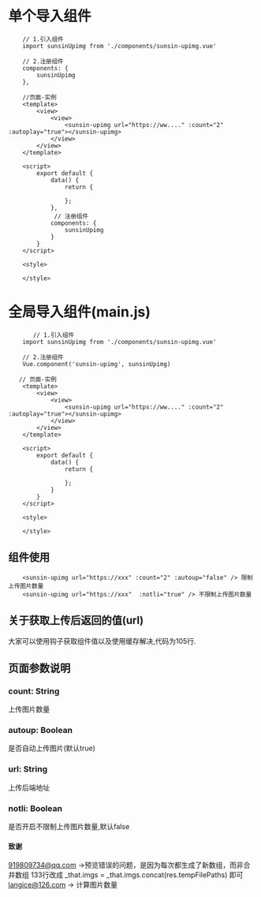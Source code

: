 # 单个导入组件
```
    // 1.引入组件
    import sunsinUpimg from './components/sunsin-upimg.vue'

    // 2.注册组件
    components: {
        sunsinUpimg
    },

    //页面-实例
    <template>
        <view>
            <view>
                <sunsin-upimg url="https://ww...." :count="2" :autoplay="true"></sunsin-upimg>
            </view>
        </view>
    </template>

    <script>
        export default {
            data() {
                return {

                };
            },
             // 注册组件
            components: {
                sunsinUpimg
            }
        }
    </script>

    <style>

    </style>
```

# 全局导入组件(main.js)
```
       // 1.引入组件
    import sunsinUpimg from './components/sunsin-upimg.vue'

    // 2.注册组件
    Vue.component('sunsin-upimg', sunsinUpimg)

   // 页面-实例
    <template>
        <view>
            <view>
                <sunsin-upimg url="https://ww...." :count="2" :autoplay="true"></sunsin-upimg>
            </view>
        </view>
    </template>

    <script>
        export default {
            data() {
                return {

                };
            }
        }
    </script>

    <style>

    </style>
```

## 组件使用
```
	<sunsin-upimg url="https://xxx" :count="2" :autoup="false" /> 限制上传图片数量
	<sunsin-upimg url="https://xxx"  :notli="true" /> 不限制上传图片数量 
```

## 关于获取上传后返回的值(url)
大家可以使用钩子获取组件值以及使用缓存解决,代码为105行.


## 页面参数说明

### count: String
上传图片数量

### autoup: Boolean
是否自动上传图片(默认true)

### url: String
上传后端地址

### notli: Boolean
是否开启不限制上传图片数量,默认false


#### 致谢
919809734@qq.com ->预览错误的问题，是因为每次都生成了新数组，而非合并数组 133行改成 _that.imgs = _that.imgs.concat(res.tempFilePaths) 即可  
langice@126.com -> 计算图片数量
